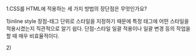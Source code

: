1.CSS를 HTML에 적용하는 세 가지 방법의 장단점은 무엇인가요?

1)inline style
  장점-태그 단위로 스타일을 지정하기 때문에 특정 태그에 어떤 스타일을 적용시켰는지 직관적으로 알기 쉽다.
  단점-스타일 일괄 적용이나 일괄 변경 등의 작업을 할 때 매우 비효율적이다.

2)<style>
  장점-inline과 다르게 내용과 스타일이 분리되어 있기 때문에 어느 정도 재사용이 가능하고 일괄 변경, 적용 등이 가능하다.
  단점-한 개의 HTML 문서 안에서는 재사용이 가능하지만 다른 HTML문서에서는 적용시킬 수 없다. 즉 문서마다 작성해야 하기 때문에 문서가 많아질수록 비효율적이다.

3) <link rel="stylesheet" href="...">
   장점-하나의 스타일 시트만 만들어놓아도 여러 개의 HTML문서에 적용시킬 수 있다.
   단점- 독립적인 스타일 시트 파일이기 때문에 작업을 계속하면서 지속적으로 유지, 보수 해야하며 규모가 커질 수록 복잡해질 가능성이 있다.

2.여러 개의 CSS 규칙이 한 개의 대상에 적용될 때, 어떤 규칙이 우선순위를 가지게 되나요?

각각의 CSS 적용 방식에는 점수가 있어서 그 점수가 높은 순서대로 우선순위를 가지게 된다.
속성,인라인스타일,내부스타일,외부스타일,브라우저 기본값

3.어떤 박스가 position: absolute;인 속성을 갖는다면, 그 위치의 기준점은 어디가 되나요?

부모요소 position을 따른다.

4.가로나 세로로 여러 개의 박스가 공간을 채우되, 그 중 한 개의 박스만 가변적인 크기를 가지고 나머지 박스는 고정된 크기를 갖게 하려면 어떻게 해야 할까요?

position:레이어배치/absolute:박스위치 

5.float 속성은 왜 좋지 않을까요?

1)기본적으로 이미지 정렬을 위해 등장한 CSS스타일이지만 레이아웃 정렬에도 많이 사용했기 때문에 불편한 사항들이 있다.
2)overflow:visible인 경우, 부모요소의 크기가 자동으로 늘어나지 않는다.
3)float속성은 clear하지 않는 이상 계속해서 상속이 된다.

6.Flexbox(Flexible box)를 사용할 때의 한계점은 무엇인가요?

레이아웃을 정의하기에 직관적이지 못하다.
